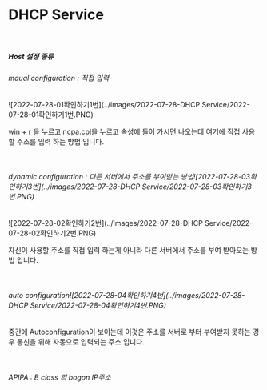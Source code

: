 # DHCP Service

<br>

##### Host 설정 종류

###### maual configuration : 직접 입력

![2022-07-28-01확인하기1번](../images/2022-07-28-DHCP Service/2022-07-28-01확인하기1번.PNG)

win + r 을 누르고 ncpa.cpl을 누르고 속성에 들어 가시면 나오는데 여기에 직접 사용할 주소를 입력 하는 방법 입니다.

<br>

###### dynamic configuration : 다른 서버에서 주소를 부여받는 방법![2022-07-28-03확인하기3번](../images/2022-07-28-DHCP Service/2022-07-28-03확인하기3번.PNG)

![2022-07-28-02확인하기2번](../images/2022-07-28-DHCP Service/2022-07-28-02확인하기2번.PNG)

자신이 사용할 주소를 직접 입력 하는게 아니라 다른 서버에서 주소를 부여 받아오는 방법 입니다.

 <br>

###### auto configuration![2022-07-28-04확인하기4번](../images/2022-07-28-DHCP Service/2022-07-28-04확인하기4번.PNG)

중간에 Autoconfiguration이 보이는데 이것은 주소를 서버로 부터 부여받지 못하는 경우 통신을 위해 자동으로 입력되는 주소 입니다.

 <br>

###### APIPA : B class 의 bogon IP주소 



